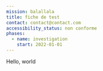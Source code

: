```yaml
---
mission: balallala
title: fiche de test
contact: contact@contact.com
accessibility_status: non conforme
phases:
  - name: investigation
    start: 2022-01-01
---
```

Hello, world